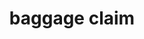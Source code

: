 ---
layout: smileys&emotion
title: baggage claim
emoji: baggage_claim
permalink: 🛄.html
image: assets/img/3moji/baggage_claim.png
---